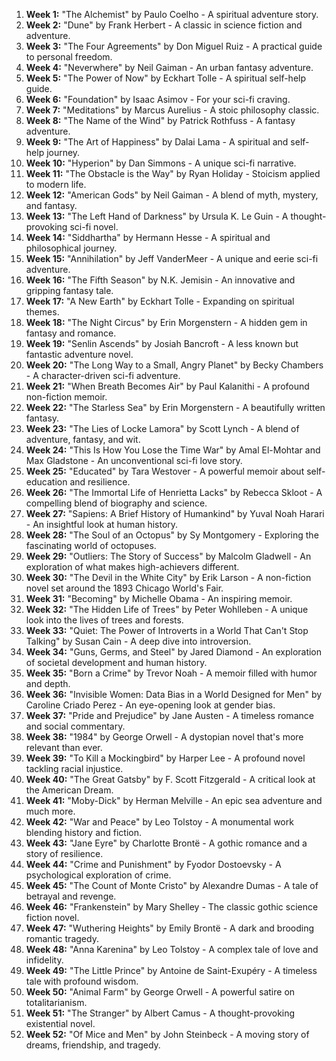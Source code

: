 1. **Week 1:** "The Alchemist" by Paulo Coelho - A spiritual adventure story.
2. **Week 2:** "Dune" by Frank Herbert - A classic in science fiction and adventure.
3. **Week 3:** "The Four Agreements" by Don Miguel Ruiz - A practical guide to personal freedom.
4. **Week 4:** "Neverwhere" by Neil Gaiman - An urban fantasy adventure.
5. **Week 5:** "The Power of Now" by Eckhart Tolle - A spiritual self-help guide.
6. **Week 6:** "Foundation" by Isaac Asimov - For your sci-fi craving.
7. **Week 7:** "Meditations" by Marcus Aurelius - A stoic philosophy classic.
8. **Week 8:** "The Name of the Wind" by Patrick Rothfuss - A fantasy adventure.
9. **Week 9:** "The Art of Happiness" by Dalai Lama - A spiritual and self-help journey.
10. **Week 10:** "Hyperion" by Dan Simmons - A unique sci-fi narrative.
11. **Week 11:** "The Obstacle is the Way" by Ryan Holiday - Stoicism applied to modern life.
12. **Week 12:** "American Gods" by Neil Gaiman - A blend of myth, mystery, and fantasy.
13. **Week 13:** "The Left Hand of Darkness" by Ursula K. Le Guin - A thought-provoking sci-fi novel.
14. **Week 14:** "Siddhartha" by Hermann Hesse - A spiritual and philosophical journey.
15. **Week 15:** "Annihilation" by Jeff VanderMeer - A unique and eerie sci-fi adventure.
16. **Week 16:** "The Fifth Season" by N.K. Jemisin - An innovative and gripping fantasy tale.
17. **Week 17:** "A New Earth" by Eckhart Tolle - Expanding on spiritual themes.
18. **Week 18:** "The Night Circus" by Erin Morgenstern - A hidden gem in fantasy and romance.
19. **Week 19:** "Senlin Ascends" by Josiah Bancroft - A less known but fantastic adventure novel.
20. **Week 20:** "The Long Way to a Small, Angry Planet" by Becky Chambers - A character-driven sci-fi adventure.
21. **Week 21:** "When Breath Becomes Air" by Paul Kalanithi - A profound non-fiction memoir.
22. **Week 22:** "The Starless Sea" by Erin Morgenstern - A beautifully written fantasy.
23. **Week 23:** "The Lies of Locke Lamora" by Scott Lynch - A blend of adventure, fantasy, and wit.
24. **Week 24:** "This Is How You Lose the Time War" by Amal El-Mohtar and Max Gladstone - An unconventional sci-fi love story.
25. **Week 25:** "Educated" by Tara Westover - A powerful memoir about self-education and resilience.
26. **Week 26:** "The Immortal Life of Henrietta Lacks" by Rebecca Skloot - A compelling blend of biography and science.
27. **Week 27:** "Sapiens: A Brief History of Humankind" by Yuval Noah Harari - An insightful look at human history.
28. **Week 28:** "The Soul of an Octopus" by Sy Montgomery - Exploring the fascinating world of octopuses.
29. **Week 29:** "Outliers: The Story of Success" by Malcolm Gladwell - An exploration of what makes high-achievers different.
30. **Week 30:** "The Devil in the White City" by Erik Larson - A non-fiction novel set around the 1893 Chicago World's Fair.
31. **Week 31:** "Becoming" by Michelle Obama - An inspiring memoir.
32. **Week 32:** "The Hidden Life of Trees" by Peter Wohlleben - A unique look into the lives of trees and forests.
33. **Week 33:** "Quiet: The Power of Introverts in a World That Can't Stop Talking" by Susan Cain - A deep dive into introversion.
34. **Week 34:** "Guns, Germs, and Steel" by Jared Diamond - An exploration of societal development and human history.
35. **Week 35:** "Born a Crime" by Trevor Noah - A memoir filled with humor and depth.
36. **Week 36:** "Invisible Women: Data Bias in a World Designed for Men" by Caroline Criado Perez - An eye-opening look at gender bias.
37. **Week 37:** "Pride and Prejudice" by Jane Austen - A timeless romance and social commentary.
38. **Week 38:** "1984" by George Orwell - A dystopian novel that's more relevant than ever.
39. **Week 39:** "To Kill a Mockingbird" by Harper Lee - A profound novel tackling racial injustice.
40. **Week 40:** "The Great Gatsby" by F. Scott Fitzgerald - A critical look at the American Dream.
41. **Week 41:** "Moby-Dick" by Herman Melville - An epic sea adventure and much more.
42. **Week 42:** "War and Peace" by Leo Tolstoy - A monumental work blending history and fiction.
43. **Week 43:** "Jane Eyre" by Charlotte Brontë - A gothic romance and a story of resilience.
44. **Week 44:** "Crime and Punishment" by Fyodor Dostoevsky - A psychological exploration of crime.
45. **Week 45:** "The Count of Monte Cristo" by Alexandre Dumas - A tale of betrayal and revenge.
46. **Week 46:** "Frankenstein" by Mary Shelley - The classic gothic science fiction novel.
47. **Week 47:** "Wuthering Heights" by Emily Brontë - A dark and brooding romantic tragedy.
48. **Week 48:** "Anna Karenina" by Leo Tolstoy - A complex tale of love and infidelity.
49. **Week 49:** "The Little Prince" by Antoine de Saint-Exupéry - A timeless tale with profound wisdom.
50. **Week 50:** "Animal Farm" by George Orwell - A powerful satire on totalitarianism.
51. **Week 51:** "The Stranger" by Albert Camus - A thought-provoking existential novel.
52. **Week 52:** "Of Mice and Men" by John Steinbeck - A moving story of dreams, friendship, and tragedy.